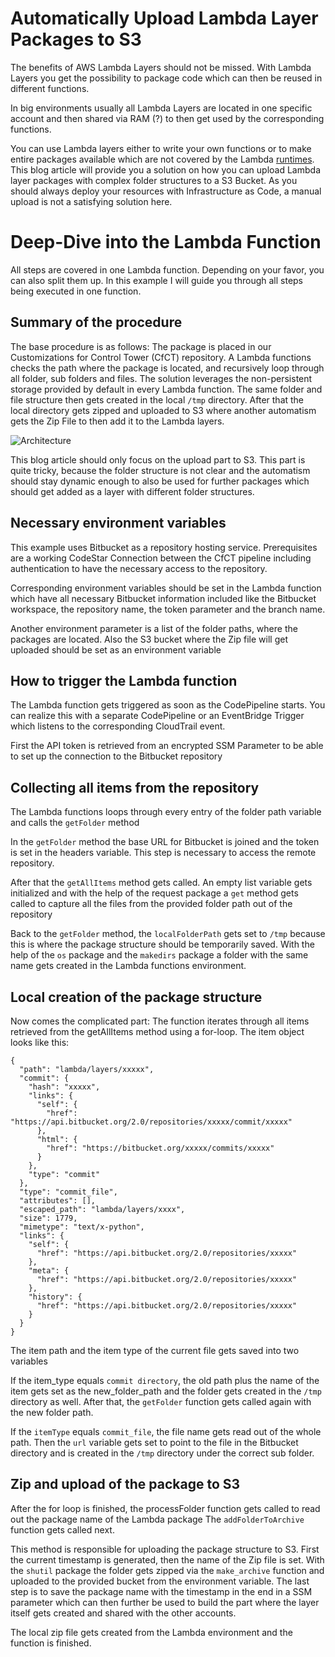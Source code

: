 # Automatically Upload Lambda Layer Packages to S3

The benefits of AWS Lambda Layers should not be missed. With Lambda Layers you get the possibility to package code which can then be reused in different functions.

In big environments usually all Lambda Layers are located in one specific account and then shared via RAM (?) to then get used by the corresponding functions.

You can use Lambda layers either to write your own functions or to make entire packages available which are not covered by the Lambda [runtimes](https://docs.aws.amazon.com/lambda/latest/dg/lambda-runtimes.html). This blog article will provide you a solution on how you can upload Lambda layer packages with complex folder structures to a S3 Bucket. As you should always deploy your resources with Infrastructure as Code, a manual upload is not a satisfying solution here.

# Deep-Dive into the Lambda Function

All steps are covered in one Lambda function. Depending on your favor, you can also split them up. In this example I will guide you through all steps being executed in one function.

## Summary of the procedure

The base procedure is as follows: 
The package is placed in our Customizations for Control Tower (CfCT) repository. A Lambda functions checks the path where the package is located, and recursively loop through all folder, sub folders and files. 
The solution leverages the non-persistent storage provided by default in every Lambda function. The same folder and file structure then gets created in the local `/tmp` directory. 
After that the local directory gets zipped and uploaded to S3 where another automatism gets the Zip File to then add it to the Lambda layers.

![Architecture](https://dev-to-uploads.s3.amazonaws.com/uploads/articles/i698rmwb8e8myqj2ymed.png)

This blog article should only focus on the upload part to S3. This part is quite tricky, because the folder structure is not clear and the automatism should stay dynamic enough to also be used for further packages which should get added as a layer with different folder structures.

## Necessary environment variables

This example uses Bitbucket as a repository hosting service. Prerequisites are a working CodeStar Connection between the CfCT pipeline including authentication to have the necessary access to the repository. 

Corresponding environment variables should be set in the Lambda function which have all necessary Bitbucket information included like the Bitbucket workspace, the repository name, the token parameter and the branch name. 

Another environment parameter is a list of the folder paths, where the packages are located. Also the S3 bucket where the Zip file will get uploaded should be set as an environment variable

## How to trigger the Lambda function

The Lambda function gets triggered as soon as the CodePipeline starts. You can realize this with a separate CodePipeline or an EventBridge Trigger which listens to the corresponding CloudTrail event.

First the API token is retrieved from an encrypted SSM Parameter to be able to set up the connection to the Bitbucket repository 

## Collecting all items from the repository

The Lambda functions loops through every entry of the folder path variable and calls the `getFolder` method

In the `getFolder` method the base URL for Bitbucket is joined and the token is set in the headers variable. This step is necessary to access the remote repository.


After that the `getAllItems` method gets called. An empty list variable gets initialized and with the help of the request package  a `get` method gets called to capture all the files from the provided folder path out of the repository


Back to the `getFolder` method, the `localFolderPath` gets set to `/tmp`  because this is where the package structure should be temporarily saved. With the help of the `os` package and the `makedirs` package a folder with the same name gets created in the Lambda functions environment. 


## Local creation of the package structure

Now comes the complicated part: The function iterates through all items retrieved from the getAllItems method using a for-loop. The item object looks like this: 

```
{
  "path": "lambda/layers/xxxxx",
  "commit": {
    "hash": "xxxxx",
    "links": {
      "self": {
        "href": "https://api.bitbucket.org/2.0/repositories/xxxxx/commit/xxxxx"
      },
      "html": {
        "href": "https://bitbucket.org/xxxxx/commits/xxxxx"
      }
    },
    "type": "commit"
  },
  "type": "commit_file",
  "attributes": [],
  "escaped_path": "lambda/layers/xxxx",
  "size": 1779,
  "mimetype": "text/x-python",
  "links": {
    "self": {
      "href": "https://api.bitbucket.org/2.0/repositories/xxxxx"
    },
    "meta": {
      "href": "https://api.bitbucket.org/2.0/repositories/xxxxx"
    },
    "history": {
      "href": "https://api.bitbucket.org/2.0/repositories/xxxxx"
    }
  }
}
```

The item path and the item type of the current file gets saved into two variables

If the item_type equals `commit directory`, the old path plus the name of the item gets set as the new_folder_path and the folder gets created in the `/tmp`  directory as well. After that, the `getFolder` function gets called again with the new folder path. 


If the `itemType` equals `commit_file`, the file name gets read out of the whole path. Then the `url` variable gets set to point to the file in the Bitbucket directory and is created in the `/tmp` directory under the correct sub folder.

## Zip and upload of the package to S3

After the for loop is finished, the processFolder function gets called to read out the package name of the Lambda package
The `addFolderToArchive` function gets called next.

This method is responsible for uploading the package structure to S3. First the current timestamp is generated, then the name of the Zip file is set. With the `shutil` package the folder gets zipped via the `make_archive` function and uploaded to the provided bucket from the environment variable. The last step is to save the package name with the timestamp in the end in a SSM parameter which can then further be used to build the part where the layer itself gets created and shared with the other accounts.

The local zip file gets created from the Lambda environment and the function is finished. 

